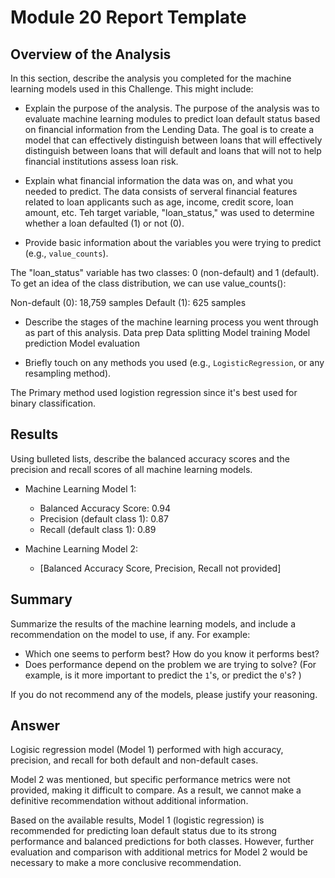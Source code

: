 # Module 20 Report Template

## Overview of the Analysis

In this section, describe the analysis you completed for the machine learning models used in this Challenge. This might include:

* Explain the purpose of the analysis.
The purpose of the analysis was to evaluate machine learning modules to predict loan default status based on financial information from the Lending Data. The goal is to create a model that can effectively distinguish between loans that will effectively distinguish between loans that will default and loans that will not to help financial institutions assess loan risk.

* Explain what financial information the data was on, and what you needed to predict.
The data consists of serveral financial features related to loan applicants such as age, income, credit score, loan amount, etc. Teh target variable, "loan_status," was used to determine whether a loan defaulted (1) or not (0).

* Provide basic information about the variables you were trying to predict (e.g., `value_counts`).

The "loan_status" variable has two classes: 0 (non-default) and 1 (default). To get an idea of the class distribution, we can use value_counts():

Non-default (0): 18,759 samples
Default (1): 625 samples

* Describe the stages of the machine learning process you went through as part of this analysis.
Data prep
Data splitting
Model training
Model prediction
Model evaluation

* Briefly touch on any methods you used (e.g., `LogisticRegression`, or any resampling method).

The Primary method used logistion regression since it's best used for binary classification. 

## Results

Using bulleted lists, describe the balanced accuracy scores and the precision and recall scores of all machine learning models.

* Machine Learning Model 1:
  - Balanced Accuracy Score: 0.94
  - Precision (default class 1): 0.87
  - Recall (default class 1): 0.89

* Machine Learning Model 2:
  - [Balanced Accuracy Score, Precision, Recall not provided]

## Summary

Summarize the results of the machine learning models, and include a recommendation on the model to use, if any. For example:
* Which one seems to perform best? How do you know it performs best?
* Does performance depend on the problem we are trying to solve? (For example, is it more important to predict the `1`'s, or predict the `0`'s? )

If you do not recommend any of the models, please justify your reasoning.

## Answer

Logisic regression model (Model 1) performed with high accuracy, precision, and recall for both default and non-default cases. 

Model 2 was mentioned, but specific performance metrics were not provided, making it difficult to compare. As a result, we cannot make a definitive recommendation without additional information.

Based on the available results, Model 1 (logistic regression) is recommended for predicting loan default status due to its strong performance and balanced predictions for both classes. However, further evaluation and comparison with additional metrics for Model 2 would be necessary to make a more conclusive recommendation.
